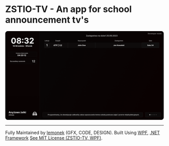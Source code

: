 # ZSTIO-TV - An app for school announcement tv's

<p align="center"><img src="https://raw.githubusercontent.com/lemonekq/zstio-tv/main/img/head.png"></p>
<hr>

Fully Maintained by [lemonek](https://github.com/lemonekq) (GFX, CODE, DESIGN).
Built Using [WPF](https://github.com/dotnet/wpf), [.NET Framework](https://dotnet.microsoft.com/en-us/)
[See MIT License (ZSTIO-TV, WPF)](https://github.com/lemonekq/zstio-tv/blob/main/LICENSE).
<br><br>
